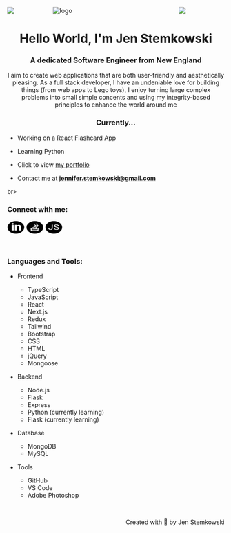 ![logo](readme-banner.png)
<img align="left" src="https://user-images.githubusercontent.com/65187002/144930161-2f783401-8d27-4fdf-a2f7-cc0ba32f1f1f.gif" width="21%" style="display:inline;"><img align="right" src="https://user-images.githubusercontent.com/65187002/144930161-2f783401-8d27-4fdf-a2f7-cc0ba32f1f1f.gif" width="21%" style="display:inline;">

<h1 align="center">Hello World, I'm Jen Stemkowski</h1>
<h3 align="center">A dedicated Software Engineer from New England</h3>
<p align="center">I aim to create web applications that are both user-friendly and aesthetically pleasing.  As a full stack developer, I have an undeniable love for building things (from web apps to Lego toys), I enjoy turning large complex problems into small simple concents and using my integrity-based principles to enhance the world around me</p>

<h3 align="center">Currently...</h3>

- Working on a React Flashcard App

- Learning Python

- Click to view [my portfolio](https://main--elegant-manatee-16206a.netlify.app/)

- Contact me at **jennifer.stemkowski@gmail.com**

br>
<h3 align="left">Connect with me:</h3>
<p align="left">
<a href="https://www.linkedin.com/in/jennifer-s-913445265/" target="blank"><img align="center" src="https://github.com/jenstem/jenstem/blob/main/linkedInIcon.png" alt="LinkedIn" height="30" width="40" /></a>
<a href="https://stackoverflow.com/users/22820388/astranova" target="blank"><img align="center" src="https://github.com/jenstem/jenstem/blob/main/stackoverflowIcon.png" alt="Stack Overflow" height="30" width="40" /></a>
<a href="https://stackoverflow.com/users/22820388/astranova" target="blank"><img align="center" src="https://github.com/jenstem/jenstem/blob/main/portfolioIcon.png" alt="My Portfolio" height="30" width="40" /></a>
</p>
<br>

<h3 align="left">Languages and Tools:</h3>

- Frontend
    - TypeScript
    - JavaScript
    - React
    - Next.js
    - Redux
    - Tailwind
    - Bootstrap
    - CSS
    - HTML
    - jQuery
    - Mongoose


- Backend
    - Node.js
    - Flask
    - Express
    - Python (currently learning)
    - Flask (currently learning)


- Database
    - MongoDB
    - MySQL


- Tools
    - GitHub
    - VS Code
    - Adobe Photoshop


<br>
<p align="right" > Created with 💚 by Jen Stemkowski</a></p>
